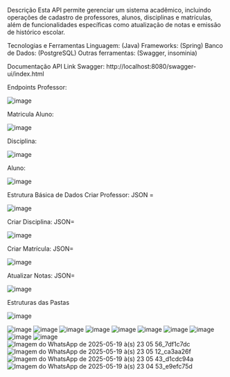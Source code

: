 Descrição
Esta API permite gerenciar um sistema acadêmico, incluindo operações de cadastro de professores, alunos, disciplinas e matrículas, além de funcionalidades específicas como atualização de notas e emissão de histórico escolar.

Tecnologias e Ferramentas
Linguagem: (Java)
Frameworks: (Spring)
Banco de Dados: (PostgreSQL)
Outras ferramentas: (Swagger, insominia)

Documentação API
Link Swagger: http://localhost:8080/swagger-ui/index.html

Endpoints
Professor:

![image](https://github.com/user-attachments/assets/5271a61b-6532-4125-86c2-efe8e2a9f34f)

Matricula Aluno:

![image](https://github.com/user-attachments/assets/6bf10d8b-c0ff-4bfd-a72d-00af08ec2e81)

Disciplina:

![image](https://github.com/user-attachments/assets/5820549d-c212-45ea-b670-eb13230bf46e)

Aluno:

![image](https://github.com/user-attachments/assets/e438bc26-0857-4af9-8a8a-26f5525b747c)


Estrutura Básica de Dados
Criar Professor:
JSON = 

![image](https://github.com/user-attachments/assets/afea498b-1333-4ff2-ad2c-3924289b7d95)


Criar Disciplina:
JSON=

![image](https://github.com/user-attachments/assets/593a02b2-bb12-47f7-9d40-fa52d706de20)

Criar Matrícula:
JSON=

![image](https://github.com/user-attachments/assets/4d428f5f-0a7b-44ef-ac43-5573c515aee3)


Atualizar Notas:
JSON=

![image](https://github.com/user-attachments/assets/27770f80-d914-4746-80cb-1eb25b11f993)

Estruturas das Pastas


![image](https://github.com/user-attachments/assets/00051c27-f3fe-4c62-9f91-4abdee206160)




























![image](https://github.com/user-attachments/assets/b0bbaa92-8a66-44da-8b6a-62204b769dbd)
![image](https://github.com/user-attachments/assets/89f1105a-5745-4dfe-945f-cef59e8d5bb0)
![image](https://github.com/user-attachments/assets/7ce52926-03db-4472-8690-688ad32443ea)
![image](https://github.com/user-attachments/assets/4a2f0d67-9881-4a70-a360-d33d246d2388)
![image](https://github.com/user-attachments/assets/992f557e-82f2-4090-8349-e27f6212e0d9)
![image](https://github.com/user-attachments/assets/792e4c04-1f9e-4b5d-81c6-92fb6187f443)
![image](https://github.com/user-attachments/assets/a0e7a7ed-90a5-448d-9e5d-7e8029141649)
![image](https://github.com/user-attachments/assets/95947c18-6cc8-453b-9c74-bb7a1466a900)
![image](https://github.com/user-attachments/assets/9f359022-a6f1-4b72-b46e-5bed19816993)
![image](https://github.com/user-attachments/assets/31c7b06c-4ef5-417d-bac2-96421ac6c345)
![Imagem do WhatsApp de 2025-05-19 à(s) 23 05 56_7df1c7dc](https://github.com/user-attachments/assets/ccc5ede0-34b4-49c1-979e-eea0cf904216)
![Imagem do WhatsApp de 2025-05-19 à(s) 23 05 12_ca3aa26f](https://github.com/user-attachments/assets/9a3fb993-fa0e-44ee-9f4c-ee2d804e4913)
![Imagem do WhatsApp de 2025-05-19 à(s) 23 05 43_d1cdc94a](https://github.com/user-attachments/assets/56a43092-e854-4b07-8203-246b65887d77)
![Imagem do WhatsApp de 2025-05-19 à(s) 23 04 53_e9efc75d](https://github.com/user-attachments/assets/df2f9408-f50b-494c-8659-b18dffca6f6f)
